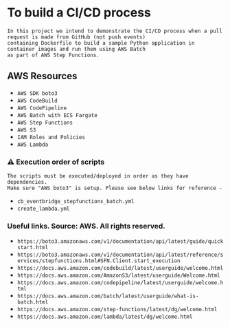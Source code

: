 # To build a CI/CD process
    In this project we intend to demonstrate the CI/CD process when a pull request is made from GitHub (not push events) 
    containing Dockerfile to build a sample Python application in container images and run them using AWS Batch 
    as part of AWS Step Functions.

## AWS Resources 

 * `AWS SDK boto3`
 * `AWS CodeBuild`
 * `AWS CodePipeline`
 * `AWS Batch with ECS Fargate`
 * `AWS Step Functions`
 * `AWS S3`
 * `IAM Roles and Policies`
 * `AWS Lambda`

### :warning: Execution order of scripts
    The scripts must be executed/deployed in order as they have dependencies. 
    Make sure "AWS boto3" is setup. Please see below links for reference - 

 * `cb_eventbridge_stepfunctions_batch.yml`
 * `create_lambda.yml` 

 ### Useful links. Source: AWS. All rights reserved.

 * `https://boto3.amazonaws.com/v1/documentation/api/latest/guide/quickstart.html`
 * `https://boto3.amazonaws.com/v1/documentation/api/latest/reference/services/stepfunctions.html#SFN.Client.start_execution`
 * `https://docs.aws.amazon.com/codebuild/latest/userguide/welcome.html`
 * `https://docs.aws.amazon.com/AmazonS3/latest/userguide/Welcome.html`
 * `https://docs.aws.amazon.com/codepipeline/latest/userguide/welcome.html`
 * `https://docs.aws.amazon.com/batch/latest/userguide/what-is-batch.html`
 * `https://docs.aws.amazon.com/step-functions/latest/dg/welcome.html`
 * `https://docs.aws.amazon.com/lambda/latest/dg/welcome.html`